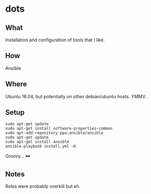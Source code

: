 # dots
## What
Installation and configuration of tools that I like.
## How
Ansible.
## Where
Ubuntu 16.04, but potentially on other debian/ubuntu hosts. YMMV.
## Setup
```
sudo apt-get update
sudo apt-get install software-properties-common
sudo apt-add-repository ppa:ansible/ansible
sudo apt-get update
sudo apt-get install ansible
ansible-playbook install.yml -K
```
Groovy... 🕶️
## Notes
Roles were probably overkill but eh.
